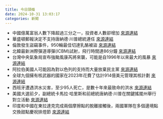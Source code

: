 ```yaml
---
title: 今日頭條
date: 2024-10-31 13:03:17
categories: 新聞            
---
```

- 中國億萬富翁人數下降超過三分之一，投資者人數卻增加 [來源連結](https://asiatimes.com/2024/10/how-china-can-revive-its-bruised-and-dwindling-billionaire-class/)
- 華盛頓郵報決定不支持唐納德·川普總統連任 [來源連結](https://www.aljazeera.com/economy/2024/10/31/what-joe-rogan-washington-post-dramas-say-about-the-us-election-and-media)
- 倫敦發生盜竊事件，950輪最佳切達乳酪被盜 [來源連結](https://www.aljazeera.com/news/2024/10/31/the-great-british-cheese-heist-who-stole-390000-of-cheddar)
- 北韓最新洲際彈道導彈(ICBM)試射，飛行時間達86分鐘 [來源連結](https://www.aljazeera.com/news/2024/10/31/what-we-know-about-north-koreas-icbm-programme)
- 台灣中央氣象局宣布強颱風康芮將來襲，可能是自1996年以來最大的風暴 [來源連結](https://www.theguardian.com/world/2024/oct/31/typhoon-kong-rey-taiwan-storm-tracker-weather)
- 阿拉伯美國人可能因為對以色列的支持而大量放棄民主黨 [來源連結](https://www.theguardian.com/us-news/2024/oct/31/arab-americans-harris-trump-vote-election)
- 全球九個擁有核武器的國家在2023年花費了估計914億美元管理其核計劃 [來源連結](https://asiatimes.com/2024/10/the-nations-on-the-brink-of-going-nuclear/)
- 西班牙遭遇洪水災害，至少95人死亡，是數十年來最致命的洪水 [來源連結](https://www.theguardian.com/world/2024/oct/31/why-were-the-floods-in-spain-so-bad-a-visual-guide)
- 美國大選前夕，副總統卡馬拉·哈里斯和前總統唐納德·川普在關鍵搖擺州舉行對立活動 [來源連結](https://www.aljazeera.com/news/2024/10/31/us-election-5-days-left-what-polls-say-what-harris-and-trump-are-up-to)
- 印度和中國在東拉達克完成兩個摩擦點的脫離接觸後，兩國軍隊在多個邊境點交換甜點慶祝排燈節 [來源連結](https://www.thehindu.com/news/national/indian-chinese-troops-exchange-sweets-at-several-border-points-on-diwali/article68817333.ece)



